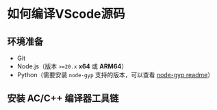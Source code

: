 # 如何编译VScode源码



## 环境准备

- Git
- Node.js（版本 `>=20.x`  **x64** 或 **ARM64**）
- Python（需要安装 `node-gyp` 支持的版本，可以查看 [node-gyp readme](https://github.com/nodejs/node-gyp#installation)）



## 安装 AC/C++ 编译器工具链